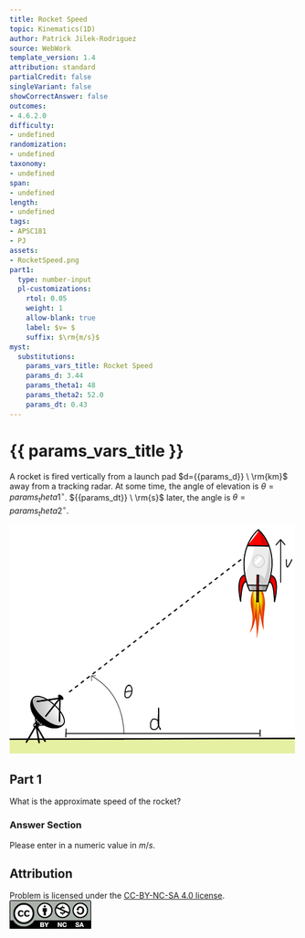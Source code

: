 ```yaml
---
title: Rocket Speed
topic: Kinematics(1D)
author: Patrick Jilek-Rodriguez
source: WebWork
template_version: 1.4
attribution: standard
partialCredit: false
singleVariant: false
showCorrectAnswer: false
outcomes:
- 4.6.2.0
difficulty:
- undefined
randomization:
- undefined
taxonomy:
- undefined
span:
- undefined
length:
- undefined
tags:
- APSC181
- PJ
assets:
- RocketSpeed.png
part1:
  type: number-input
  pl-customizations:
    rtol: 0.05
    weight: 1
    allow-blank: true
    label: $v= $
    suffix: $\rm{m/s}$
myst:
  substitutions:
    params_vars_title: Rocket Speed
    params_d: 3.44
    params_theta1: 48
    params_theta2: 52.0
    params_dt: 0.43
---
```

# {{ params_vars_title }}
A rocket is fired vertically from a launch pad $d={{params_d}} \ \rm{km}$ away from a tracking radar.
At some time, the angle of elevation is $\theta={{params_theta1}}^\circ$.
${{params_dt}} \ \rm{s}$ later, the angle is $\theta={{params_theta2}}^\circ$.

<img src="RocketSpeed.png" width=500 alt="A rocket moving upwards at a distance d from a radar." >

## Part 1

What is the approximate speed of the rocket?

### Answer Section

Please enter in a numeric value in $m/s$.

## Attribution

Problem is licensed under the [CC-BY-NC-SA 4.0 license](https://creativecommons.org/licenses/by-nc-sa/4.0/).<br> ![The Creative Commons 4.0 license requiring attribution-BY, non-commercial-NC, and share-alike-SA license.](https://raw.githubusercontent.com/firasm/bits/master/by-nc-sa.png)